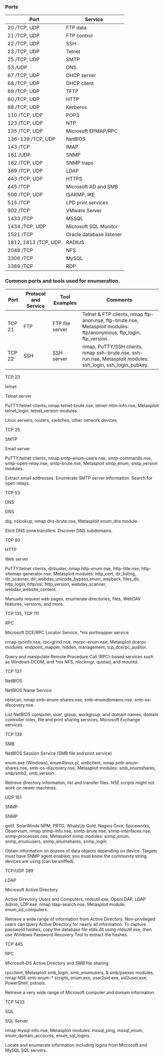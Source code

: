 ### Ports

| Port     | Service |
| ----------- | ----------- |
| 20 /TCP, UDP | FTP data |
| 21 /TCP, UDP | FTP control |
| 22 /TCP, UDP | SSH |
| 23 /TCP, UDP | Telnet |
| 25 /TCP, UDP | SMTP |
| 53 /UDP | DNS |
| 67 /TCP, UDP | DHCP server |
| 68 /TCP, UDP | DHCP client |
| 69 /TCP, UDP | TFTP |
| 80 /TCP, UDP | HTTP |
| 88 /TCP, UDP | Kerberos |
| 110 /TCP, UDP | POP3 |
| 123 /TCP, UDP | NTP |
| 135 /TCP, UDP | Microsoft EPMAP/RPC |
| 136-139 /TCP, UDP | NetBIOS |
| 143 /TCP | IMAP |
| 161 /UDP | SNMP |
| 162 /TCP, UDP | SNMP traps |
| 389 /TCP, UDP | LDAP |
| 443 /TCP, UDP | HTTPS |
| 445 /TCP | Microsoft AD and SMB |
| 500 /TCP, UDP | ISAKMP, IKE |
| 515 /TCP | LPD print services |
| 902 /TCP | VMware Server |
| 1433 /TCP | MSSQL |
| 1434 /TCP, UDP | Microsoft SQL Monitor |
| 1521 /TCP | Oracle database listener |
| 1812, 1813 /TCP, UDP | RADIUS |
| 2049 /TCP | NFS |
| 3306 /TCP | MySQL |
| 3389 /TCP | RDP |

### Common ports and tools used for enumeration.
| Port | Protocol and Service | Tool Examples | Comments |
|------|----------------------|---------------|----------|
| TCP 21 | FTP | FTP file server | Telnet & FTP clients, nmap ftp-anon.nse, ftp-brute.nse, Metasploit modules: ftp/anonymous, ftp_login, ftp_version. | Identify FTP servers, versions, and authentication requirements (including anonymous logins). |
| TCP 22 | SSH | SSH server | nmap, PuTTY/SSH clients, nmap ssh-brute.nse, ssh-run.nse, Metasploit modules: ssh_login, ssh_login_pubkey. | Linux servers, routers, switches, other network devices, jailbroken iPhones. |

TCP 23
	

telnet

Telnet server
	

PuTTY/telnet clients, nmap telnet-brute.nse, telnet-ntlm-info.nse, Metasploit telnet_login, telnet_version modules.
	

Linux servers, routers, switches, other network devices.

TCP 25
	

SMTP

Email server
	

PuTTY/telnet clients, nmap smtp-enum-users.nse, smtp-commands.nse, smtp-open-relay.nse, smtp-brute.nse, Metasploit smtp_enum, smtp_version modules.
	

Extract email addresses. Enumerate SMTP server information. Search for open relays.

TCP 53
	

DNS

DNS
	

dig, nslookup, nmap dns-brute.nse, Metasploit enum_dns module.
	

Elicit DNS zone transfers. Discover DNS subdomains.

TCP 80
	

HTTP

Web server
	

PuTTY/telnet clients, dirbuster, nmap http-enum.nse, http-title.nse, http-sitemap-generator.nse, Metasploit modules: http_cert, dir_listing, dir_scanner, dir_webdav_unicode_bypass,enum_wayback, files_dir, http_login, http/ssl, http_version, webdav_scanner, webdav_website_content.
	

Manually request web pages, enumerate directories, files, WebDAV features, versions, and more.

TCP 135, TCP 111
	

RPC

Microsoft DCE/RPC Locator Service, *nix portmapper service
	

nmap rpcinfo.nse, rpc-grind.nse, msrpc-enum.nse, Metasploit dcerpc modules: endpoint_mapper, hidden, management, tcp_dcerpc_auditor.
	

Query and manipulate Remote Procedure Call (RPC)-based services such as Windows DCOM, and *nix NFS, nlockmgr, quotad, and mountd.

TCP 137
	

NetBIOS

NetBIOS Name Service
	

nbtscan, nmap smb-enum-shares.nse, smb-enumdomains.nse, smb-os-discovery.nse.
	

List NetBIOS computer, user, group, workgroup, and domain names, domain controller roles, file and print sharing services, Microsoft Exchange services.

TCP 139
	

SMB

NetBIOS Session Service (SMB file and print service)
	

enum.exe (Windows), enum4linux.pl, smbclient, nmap smb-enum-shares.nse, smb-os-discovery.nse, Metasploit modules: smb_enumshares, smb/smb2, smb_version.
	

Retrieve directory information, list and transfer files. NSE scripts might not work on newer machines.

UDP 161
	

SNMP

SNMP
	

getif, SolarWinds NPM, PRTG, WhatsUp Gold, Nagios Core, Spiceworks, Observium, nmap snmp-info.nse, snmp-brute.nse, snmp-interfaces.nse, snmp-processes.nse, Metasploit snmp modules: snmp_enum, snmp_enumusers, snmp_enumshares, snmp_login.
	

Obtain information on dozens of data objects depending on device. Targets must have SNMP agent enabled; you must know the community string devices are using (can be sniffed).

TCP/UDP 389
	

LDAP

Microsoft Active Directory
	

Active Directory Users and Computers, ntdsutil.exe, OpenLDAP, LDAP Admin, LDP.exe, nmap ldap-search.nse, Metasploit module: enum_ad_computers.
	

Retrieve a wide range of information from Active Directory. Non-privileged users can query Active Directory for nearly all information. To capture password hashes, copy the database file ntds.dit using ntdsutil.exe, then use Windows Password Recovery Tool to extract the hashes.

TCP 445
	

RPC

Microsoft-DS Active Directory and SMB file sharing
	

rpcclient, Metasploit smb_login, smb_enumusers, & smb/psexec modules, nmap NSE smb-enum-* scripts, enum.exe, user2sid.exe, sid2user.exe, PowerShell, pstools.
	

Retrieve a very wide range of Microsoft computer and domain information.

TCP 1433
	

SQL

SQL Server
	

nmap mysql-info.nse, Metasploit modules: mssql_ping, mssql_enum, enum_domain_accounts, enum_sql_logins.
	

Locate and enumerate information including logins from Microsoft and MySQL SQL servers. 
